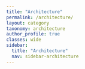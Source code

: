 ```yaml
---
title: "Architecture"
permalink: /architecture/
layout: category
taxonomy: architecture
author_profile: true
classes: wide
sidebar:
  title: "Architecture"
  nav: sidebar-architecture
---
```

